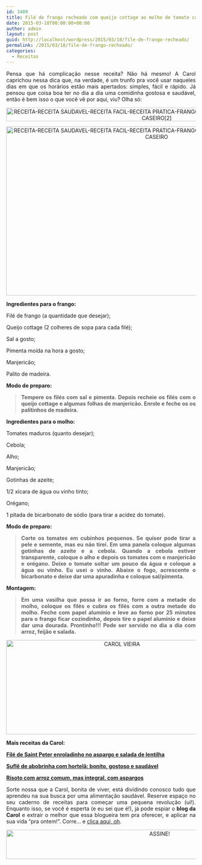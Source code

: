 ```yaml
---
id: 3409
title: Filé de frango recheado com queijo cottage ao molho de tomate caseiro
date: 2015-03-18T00:00:00+00:00
author: admin
layout: post
guid: http://localhost/wordpress/2015/03/18/file-de-frango-recheado/
permalink: /2015/03/18/file-de-frango-recheado/
categories:
  - Receitas
---
```

<p align="justify">
  Pensa que há complicação nesse receita? Não há mesmo! A Carol caprichou nessa dica que, na verdade, é um trunfo pra você usar naqueles dias em que os horários estão mais apertados: simples, fácil e rápido. Já pensou que coisa boa ter no dia a dia uma comidinha gostosa e saudável, então é bem isso o que você vê por aqui, viu? Olha só:
</p>

<p align="center">
  <a href="http://www.trololodemulher.com.br/blog/wp-content/uploads/2015/03/RECEITA-RECEITA-SAUDAVEL-RECEITA-FACIL-RECEITA-PRATICA-FRANGO-FILE-QUEIJO-COTTAGE-MOLHO-TOMATE-CASEIRO2.jpg"><img class="alignnone size-full wp-image-10848" src="http://www.trololodemulher.com.br/blog/wp-content/uploads/2015/03/RECEITA-RECEITA-SAUDAVEL-RECEITA-FACIL-RECEITA-PRATICA-FRANGO-FILE-QUEIJO-COTTAGE-MOLHO-TOMATE-CASEIRO2.jpg" alt="RECEITA-RECEITA SAUDAVEL-RECEITA FACIL-RECEITA PRATICA-FRANGO-FILE-QUEIJO COTTAGE-MOLHO TOMATE CASEIRO[2]" width="800" height="36" /></a>
</p>

<p align="center">
  <a href="http://www.trololodemulher.com.br/blog/wp-content/uploads/2015/03/RECEITA-RECEITA-SAUDAVEL-RECEITA-FACIL-RECEITA-PRATICA-FRANGO-FILE-QUEIJO-COTTAGE-MOLHO-TOMATE-CASEIRO.jpg"><img class="alignnone size-full wp-image-10847" src="http://www.trololodemulher.com.br/blog/wp-content/uploads/2015/03/RECEITA-RECEITA-SAUDAVEL-RECEITA-FACIL-RECEITA-PRATICA-FRANGO-FILE-QUEIJO-COTTAGE-MOLHO-TOMATE-CASEIRO.jpg" alt="RECEITA-RECEITA SAUDAVEL-RECEITA FACIL-RECEITA PRATICA-FRANGO-FILE-QUEIJO COTTAGE-MOLHO TOMATE CASEIRO" width="800" height="450" /></a>
</p>

<p align="justify">
  <strong>Ingredientes para o frango:</strong>
</p>

<p align="justify">
  Filé de frango (a quantidade que desejar);
</p>

<p align="justify">
  Queijo cottage (2 colheres de sopa para cada filé);
</p>

<p align="justify">
  Sal a gosto;
</p>

<p align="justify">
  Pimenta moída na hora a gosto;
</p>

<p align="justify">
  Manjericão;
</p>

<p align="justify">
  Palito de madeira.
</p>

<p align="justify">
  <strong>Modo de preparo:</strong>
</p>

> <p align="justify">
>   <strong>Tempere os filés com sal e pimenta. Depois recheie os filés com o queijo cottage e algumas folhas de manjericão. Enrole e feche os os palitinhos de madeira.</strong>
> </p>

<p align="justify">
  <strong>Ingredientes para o molho:</strong>
</p>

<p align="justify">
  Tomates maduros (quanto desejar);
</p>

<p align="justify">
  Cebola;
</p>

<p align="justify">
  Alho;
</p>

<p align="justify">
  Manjericão;
</p>

<p align="justify">
  Gotinhas de azeite;
</p>

<p align="justify">
  1/2 xícara de água ou vinho tinto;
</p>

<p align="justify">
  Orégano;
</p>

<p align="justify">
  1 pitada de bicarbonato de sódio (para tirar a acidez do tomate).
</p>

<p align="justify">
  <strong>Modo de preparo:</strong>
</p>

> <p align="justify">
>   <strong>Corte os tomates em cubinhos pequenos. Se quiser pode tirar a pele e semente, mas eu não tirei. Em uma panela coloque algumas gotinhas de azeite e a cebola. Quando a cebola estiver transparente, coloque o alho e depois os tomates com o manjericão e orégano. Deixe o tomate soltar um pouco da água e coloque a água ou vinho. Eu usei o vinho. Abaixe o fogo, acrescente o bicarbonato e deixe dar uma apuradinha e coloque sal/pimenta.</strong>
> </p>

<p align="justify">
  <strong>Montagem:</strong>
</p>

> <p align="justify">
>   <strong>Em uma vasilha que possa ir ao forno, forre com a metade do molho, coloque os filés e cubra os filés com a outra metade do molho. Feche com papel alumínio e leve ao forno por 25 minutos para o frango ficar cozindinho, depois tire o papel alumínio e deixe dar uma dourada. Prontinho!!! Pode ser servido no dia a dia com arroz, feijão e salada.</strong>
> </p>

<p align="center">
  <a href="http://www.trololodemulher.com.br/blog/wp-content/uploads/2014/07/CAROL-VIEIRA.png"><img class="alignnone size-full wp-image-10204" src="http://www.trololodemulher.com.br/blog/wp-content/uploads/2014/07/CAROL-VIEIRA.png" alt="CAROL VIEIRA" width="600" height="251" /></a>
</p>

<p align="justify">
  <strong>Mais receitas da Carol:</strong>
</p>

<p align="justify">
  <a href="http://www.trololodemulher.com.br/2015/03/04/file-peixe-aspargo-lentilha/" target="_blank"><strong>Filé de Saint Peter enroladinho no aspargo e salada de lentilha</strong></a>
</p>

<p align="justify">
  <a href="http://www.trololodemulher.com.br/2015/02/11/sufle-abobrinha-hortela/" target="_blank"><strong>Suflê de abobrinha com hortelã: bonito, gostoso e saudável</strong></a>
</p>

<p align="justify">
  <a href="http://www.trololodemulher.com.br/2015/01/28/risoto-arroz-integral-aspargos/" target="_blank"><strong>Risoto com arroz comum, mas integral, com aspargos</strong></a>
</p>

<p align="justify">
  Sorte nossa que a Carol, bonita de viver, está dividindo conosco tudo que aprendeu na sua busca por uma alimentação saudável. Reserve espaço no seu caderno de receitas para começar uma pequena revolução (ui!). Enquanto isso, se você é esperta (e eu sei que é!), já pode espiar o <strong>blog da Carol</strong> e extrair o melhor que essa blogueira tem pra oferecer, e aplicar na sua vida “pra ontem!”. Corre… e <a href="http://mundocarolvieira.blogspot.com.br/" target="_blank">clica aqui, oh</a>.
</p>

<p align="center">
  <a href="http://feedburner.google.com/fb/a/mailverify?uri=blogbichafemea&loc=pt_BR" target="_blank"><img class="alignnone size-full wp-image-10439" src="http://www.trololodemulher.com.br/blog/wp-content/uploads/2014/09/ASSINE.png" alt="ASSINE!" width="800" height="78" /></a>
</p>

<p align="justify">